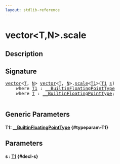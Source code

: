 ```yaml
---
layout: stdlib-reference
---
```


# vector\<T,N\>\.scale

## Description





## Signature 

<pre>
<a href="/stdlib-reference/types/vector/index" class="code_type">vector</a>&lt;<a href="/stdlib-reference/types/vector/index#typeparam-T" class="code_type">T</a>, <a href="/stdlib-reference/types/vector/index#decl-N" class="code_var">N</a>&gt; <a href="/stdlib-reference/types/vector/index" class="code_type">vector</a>&lt;<a href="/stdlib-reference/types/vector/index#typeparam-T" class="code_type">T</a>, <a href="/stdlib-reference/types/vector/index#decl-N" class="code_var">N</a>&gt;.<a href="/stdlib-reference/types/vector/scale">scale</a>&lt;<a href="/stdlib-reference/types/vector/scale#typeparam-T1" class="code_type">T1</a>&gt;(<a href="/stdlib-reference/types/vector/scale#typeparam-T1" class="code_type">T1</a> <a href="/stdlib-reference/types/vector/scale#decl-s" class="code_param">s</a>)
    <span class='code_keyword'>where</span> <a href="/stdlib-reference/types/vector/scale#typeparam-T1" class="code_type">T1</a> : <a href="/stdlib-reference/interfaces/0_builtinfloatingpointtype-029hm/index" class="code_type">__BuiltinFloatingPointType</a>
    <span class='code_keyword'>where</span> <a href="/stdlib-reference/types/vector/index#typeparam-T" class="code_type">T</a> : <a href="/stdlib-reference/interfaces/0_builtinfloatingpointtype-029hm/index" class="code_type">__BuiltinFloatingPointType</a>;

</pre>

## Generic Parameters

#### T1: [\_\_BuiltinFloatingPointType](/stdlib-reference/interfaces/0_builtinfloatingpointtype-029hm/index) {#typeparam-T1}

## Parameters

#### s  : [T1](/stdlib-reference/types/vector/scale#typeparam-T1) {#decl-s}

